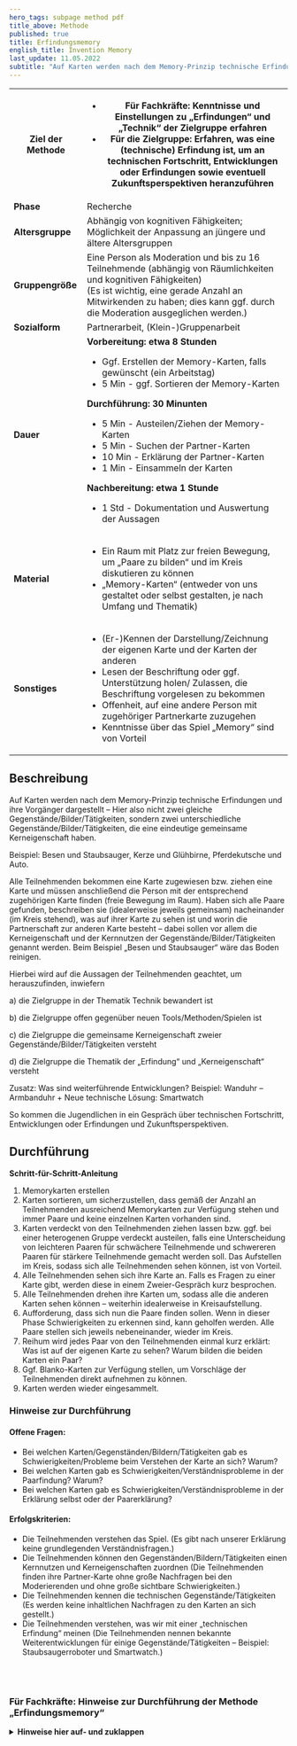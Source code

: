 ```yaml
---
hero_tags: subpage method pdf
title_above: Methode
published: true
title: Erfindungsmemory
english_title: Invention Memory
last_update: 11.05.2022
subtitle: "Auf Karten werden nach dem Memory-Prinzip technische Erfindungen und ihre Vorgänger dargestellt. Anders als beim bekannten Spiel Memory sind aber nicht zwei gleiche, sondern zwei unterschiedliche Gegenstände, Bilder oder Tätigkeiten abgebildet, die jodoch eine eindeutige gemeinsame Kerneigenschaft haben. Jugendliche kommen auf diese Weise in ein Gespräch über technischen Fortschritt, Entwicklungen oder Erfindungen und Zukunftsperspektiven."
---
```


<table class="tb">
    <tr>
        <th><strong>Ziel der Methode</strong></th>
        <th>

- Für Fachkräfte: Kenntnisse und Einstellungen zu „Erfindungen“ und „Technik“ der Zielgruppe erfahren
- Für die Zielgruppe: Erfahren, was eine (technische) Erfindung ist, um an technischen Fortschritt, Entwicklungen oder Erfindungen sowie eventuell Zukunftsperspektiven heranzuführen

</th>
    </tr>
    <tr>
      <td><strong>Phase</strong></td>
      <td>Recherche</td>
    </tr>
    <tr>
      <td><strong>Altersgruppe</strong></td>
      <td>Abhängig von kognitiven Fähigkeiten; Möglichkeit der Anpassung an jüngere und ältere Altersgruppen</td>
    </tr>
    <tr>
      <td><strong>Gruppengröße</strong></td>
      <td>Eine Person als Moderation und bis zu 16 Teilnehmende (abhängig von Räumlichkeiten und kognitiven Fähigkeiten)<br>
        (Es ist wichtig, eine gerade Anzahl an Mitwirkenden zu haben; dies kann ggf. durch die Moderation ausgeglichen werden.)</td>
    </tr>
    <tr>
      <td><strong>Sozialform</strong></td>
      <td>Partnerarbeit, (Klein-)Gruppenarbeit</td>
    </tr>
    <tr>
      <td><strong>Dauer</strong></td>
      <td>
      <strong>
      Vorbereitung: etwa 8 Stunden<br>
      </strong>
      <ul>
        <li> Ggf. Erstellen der Memory-Karten, falls gewünscht (ein Arbeitstag)
        <li> 5 Min - ggf. Sortieren der Memory-Karten
      </ul>
      <strong>
      Durchführung: 30 Minunten<br>
      </strong>
       <ul>
        <li> 5 Min - Austeilen/Ziehen der Memory-Karten
        <li> 5 Min - Suchen der Partner-Karten
        <li> 10 Min - Erklärung der Partner-Karten
        <li> 1 Min - Einsammeln der Karten
      </ul>
      <strong>
      Nachbereitung: etwa 1 Stunde<br>
      </strong>
      <ul>
        <li> 1 Std - Dokumentation und Auswertung der Aussagen
      </ul>  
      </td>
    </tr>
    <tr>
      <td><strong>Material</strong></td>
      <td>
    <ul>
    <li>Ein Raum mit Platz zur freien Bewegung, um  „Paare zu bilden“ und im Kreis diskutieren zu können</li>
    <li>„Memory-Karten“ (entweder von uns gestaltet oder selbst gestalten, je nach Umfang und Thematik)</li>    
    </ul>
    </td>
    </tr>
    <tr>
      <td><strong>Sonstiges</strong></td>
      <td>
    <ul>
    <li>(Er-)Kennen der Darstellung/Zeichnung der eigenen Karte und der Karten der anderen</li>
    <li>Lesen der Beschriftung oder ggf. Unterstützung holen/ Zulassen, die Beschriftung vorgelesen zu bekommen</li>
    <li>Offenheit, auf eine andere Person mit zugehöriger Partnerkarte zuzugehen</li>
    <li>Kenntnisse über das Spiel  „Memory“ sind von Vorteil</li>
    </ul>
</td>
</tr>
</table>

## Beschreibung

Auf Karten werden nach dem Memory-Prinzip technische Erfindungen und ihre Vorgänger dargestellt – Hier also nicht zwei gleiche Gegenstände/Bilder/Tätigkeiten, sondern zwei unterschiedliche Gegenstände/Bilder/Tätigkeiten, die eine eindeutige gemeinsame Kerneigenschaft haben. 

Beispiel: Besen und Staubsauger, Kerze und Glühbirne, Pferdekutsche und Auto.

Alle Teilnehmenden bekommen eine Karte zugewiesen bzw. ziehen eine Karte und müssen anschließend die Person mit der entsprechend zugehörigen Karte finden (freie Bewegung im Raum). Haben sich alle Paare gefunden, beschreiben sie (idealerweise jeweils gemeinsam) nacheinander (im Kreis stehend), was auf ihrer Karte zu sehen ist und worin die Partnerschaft zur anderen Karte besteht – dabei sollen vor allem die Kerneigenschaft und der Kernnutzen der Gegenstände/Bilder/Tätigkeiten genannt werden. Beim Beispiel  „Besen und Staubsauger“ wäre das Boden reinigen.

Hierbei wird auf die Aussagen der Teilnehmenden geachtet, um herauszufinden, inwiefern

a) die Zielgruppe in der Thematik Technik bewandert ist

b) die Zielgruppe offen gegenüber neuen Tools/Methoden/Spielen ist

c) die Zielgruppe die gemeinsame Kerneigenschaft zweier Gegenstände/Bilder/Tätigkeiten versteht

d) die Zielgruppe die Thematik der „Erfindung“ und „Kerneigenschaft“ versteht

Zusatz: Was sind weiterführende Entwicklungen? Beispiel: Wanduhr – Armbanduhr + Neue technische Lösung: Smartwatch

So kommen die Jugendlichen in ein Gespräch über technischen Fortschritt, Entwicklungen oder Erfindungen und Zukunftsperspektiven.

## Durchführung
 
**Schritt-für-Schritt-Anleitung**
1. Memorykarten erstellen
2. Karten sortieren, um sicherzustellen, dass gemäß der Anzahl an Teilnehmenden ausreichend Memorykarten zur Verfügung stehen und immer Paare und keine einzelnen Karten vorhanden sind.
3. Karten verdeckt von den Teilnehmenden ziehen lassen bzw. ggf. bei einer heterogenen Gruppe verdeckt austeilen, falls eine Unterscheidung von leichteren Paaren für schwächere Teilnehmende und schwereren Paaren für stärkere Teilnehmende gemacht werden soll. Das Aufstellen im Kreis, sodass sich alle Teilnehmenden sehen können, ist von Vorteil.
4. Alle Teilnehmenden sehen sich ihre Karte an. Falls es Fragen zu einer Karte gibt, werden diese in einem Zweier-Gespräch kurz besprochen.
5. Alle Teilnehmenden drehen ihre Karten um, sodass alle die anderen Karten sehen können – weiterhin idealerweise in Kreisaufstellung.
6. Aufforderung, dass sich nun die Paare finden sollen. Wenn in dieser Phase Schwierigkeiten zu erkennen sind, kann geholfen werden. Alle Paare stellen sich jeweils nebeneinander, wieder im Kreis.
7. Reihum wird jedes Paar von den Teilnehmenden einmal kurz erklärt: Was ist auf der eigenen Karte zu sehen? Warum bilden die beiden Karten ein Paar?
8. Ggf. Blanko-Karten zur Verfügung stellen, um Vorschläge der Teilnehmenden direkt aufnehmen zu können.
9. Karten werden wieder eingesammelt.

### Hinweise zur Durchführung

#### Offene Fragen:
- Bei welchen Karten/Gegenständen/Bildern/Tätigkeiten gab es Schwierigkeiten/Probleme beim Verstehen der Karte an sich? Warum?
- Bei welchen Karten gab es Schwierigkeiten/Verständnisprobleme in der Paarfindung? Warum?
- Bei welchen Karten gab es Schwierigkeiten/Verständnisprobleme in der Erklärung selbst oder der Paarerklärung?

#### Erfolgskriterien:
- Die Teilnehmenden verstehen das Spiel. (Es gibt nach unserer Erklärung keine grundlegenden Verständnisfragen.)
- Die Teilnehmenden können den Gegenständen/Bildern/Tätigkeiten einen Kernnutzen und Kerneigenschaften zuordnen (Die Teilnehmenden finden ihre Partner-Karte ohne große Nachfragen bei den Moderierenden und ohne große sichtbare Schwierigkeiten.)
- Die Teilnehmenden kennen die technischen Gegenstände/Tätigkeiten (Es werden keine inhaltlichen Nachfragen zu den Karten an sich gestellt.)
- Die Teilnehmenden verstehen, was wir mit einer „technischen Erfindung“ meinen (Die Teilnehmenden nennen bekannte Weiterentwicklungen für einige Gegenstände/Tätigkeiten – Beispiel: Staubsaugerroboter und Smartwatch.)
<br>
<br>

### Für Fachkräfte: Hinweise zur Durchführung der Methode „Erfindungsmemory“

<details><summary><strong>Hinweise hier auf- und zuklappen</strong></summary><blockquote>
  <details><summary>In einer so genannten „Erfinderwerkstatt“ sollen die Teilnehmenden Bedarfe zur Alltagsbewältigung finden und anschließend Ideen für technische Alltagshilfen entwickeln. Das „Memory“ soll ein spielerischer Einsteig in die Erfinderwerkstatt sein. Es soll eine Alternative darstellen zu einem Vorabinterview, um die kognitiven Fähigkeiten und den Wissensstand der Teilnehmenden kennenzulernen. Diese Kenntnisse sind für die weitere Workshopgestaltung elementar. Eine spielerische „Befragung“ in der Gruppe mit Hilfe von konkreten Beispielen aus dem Alltag ersetzt die individuelle Befragung und vermeidet damit mehrere Umstände:<br>
- hohen Zeitaufwand bei relativ wenig Insights<br>
- eine Störung des Alltags, weil einzelne TN zeitweise aus „dem Betrieb“ genommen werden müssten, und<br>
- ein gestelltes 1:1-Interviewsetting, in dem womöglich nicht wahrheitsgetreu geantwortet wird, sondern gemäß der erdachten Erwartungen/sozialen Erwünschtheit und auf Grund der Befragung an sich [(Hawthorne-Effekt)](https://de.wikipedia.org/wiki/Hawthorne-Effekt). 

Zum anderen befinden sich die Teilnehmenden hier in ihrer gewohnten Umgebung und können zudem in der Gruppensituation auf das Gesagte von anderen TN aufbauen. Dadurch kommen ggf. Aspekte zum Vorschein, die in einem 1:1-Interview nicht zur Sprache kommen würden (obwohl hierbei auch Gruppendynamiken entstehen können, die den Eindruck möglicherweise verfälschen (Teilnehmende äußern sich nicht, weil sie Angst haben, vor der Gruppe zu sprechen; Teilnehmende bejahen/verneinen Aussagen aufgrund des „Gruppenzwangs“, etc.). 

Im Grunde sollen die folgenden Fragen beantwortet werden:
- Kennen die Teilnehmenden das Spiel „Memory“? Und verstehen sie auf der Basis unserer Erklärung die geänderte Zuordnung von nicht bildlich GLEICHEN, sondern ZUGEHÖRIGEN Gegenständen/Bildern/Tätigkeiten?
- Können die Teilnehmenden anhand der Karten den Kernnutzen bzw. die Kerneigenschaften der Gegenstände/Bilder/Tätigkeiten erkennen und auf dieser Basis Paare bilden? Vermutlich kennen alle Teilnehmenden einen Staubsauger, aber ist ihnen auch klar, dass der Vorläufer ein Besen ist? → Können die Teilnehmenden auch erklären/sprachlich benennen, warum zwei Gegenstände/Bilder/Tätigkeiten ein Paar sind?
- Verstehen die Teilnehmenden den Begriff der „technischen Erfindung/Weiterentwicklung“ und nennen sie weiterführende Entwicklungen? Vermutlich kennen alle Teilnehmenden einen Staubsauger, aber wird aufgrund des Memorys auch die Weiterleitung zum Staubsaugerroboter gemacht?
- Wie verhalten sich die Teilnehmenden untereinander? Gehen sie aufeinander zu? Besprechen sie, warum die beiden Gegenstände/Bilder/Tätigkeiten ein Paar sind?
- Finden die Teilnehmenden die Paare? Muss ihnen dabei geholfen werden?
<br>
<br>
In einer Gruppenbefragung (anstelle von Einzelbefragungen) sind nur vereinzelt Antworten von den Gruppenführer:innen zu erwarten. Eine individuelle Ansprache in der Gruppe würde vermutlich zu einem verzerrten Eindruck führen. Hierfür bestünde zudem dieVoraussetzung, dass sich alle Teilnehmenden ohne (sprachliche) Barrieren vor der gesamten Gruppe äußern können. Durch die spielerische Form wird eine offensichtliche Einzelbefragung (in der Gruppe) umgangen und eine Gesprächssituation herbeigeführt, in der sich alle Teilnehmenden situativ und im Kontext äußern können. Damit wird nicht nur Hawthorne-Effekt umgangen (Menschen antworten/verhalten sich anders, wenn sie wissen, dass ihnen Fragen zu bestimmten Zwecken gestellt werden/sie beobachten werden), sondern anstelle einer Befragung kann in einer spielerischen Situation auch das direkte Verhalten im Kontext beobachtet werden. „‚Actions speak louder than words‘ is a common saying, and indeed you often observe that people behave differently than they say they would.“4 Vor diesem Hintergrund kann das Memory die Frage umgehen „Was kennst du/kennt ihr?“ und eröffnet den Raum für persönliche Äußerungen im Zusammengang mit einem Gerät (Beispiel: „Was ist das?“, „Was macht man damit?“, „Oh cool, das haben wir zu Hause.“). Des Weiteren kann die Reaktion der Teilnehmenden beim Betrachten der Karten (Verwunderung? Fragende Blicke? Freude? …) einfacher beobachtet werden.
<br>
<br>
Nicht zuletzt erfahren die moderierenden Personen nicht nur etwas über die Teilnehmenden, sondern können auch den Inhalt der folgenden Workshoptermine über den Inhalt des Memorys verdeutlichen und Beispiele zeigen.
<br>
<br>
Möglicher Nebeneffekt: Es können sich (falls noch nicht vorhanden) erste Gruppendynamiken zwischen den Teilnehmenden bilden. Damit könnte dies auch als Methode zum „Aufwärmen/Kennenlernen“ genutzt werden.</summary><blockquote>
  </blockquote></details>
    </blockquote></details>

